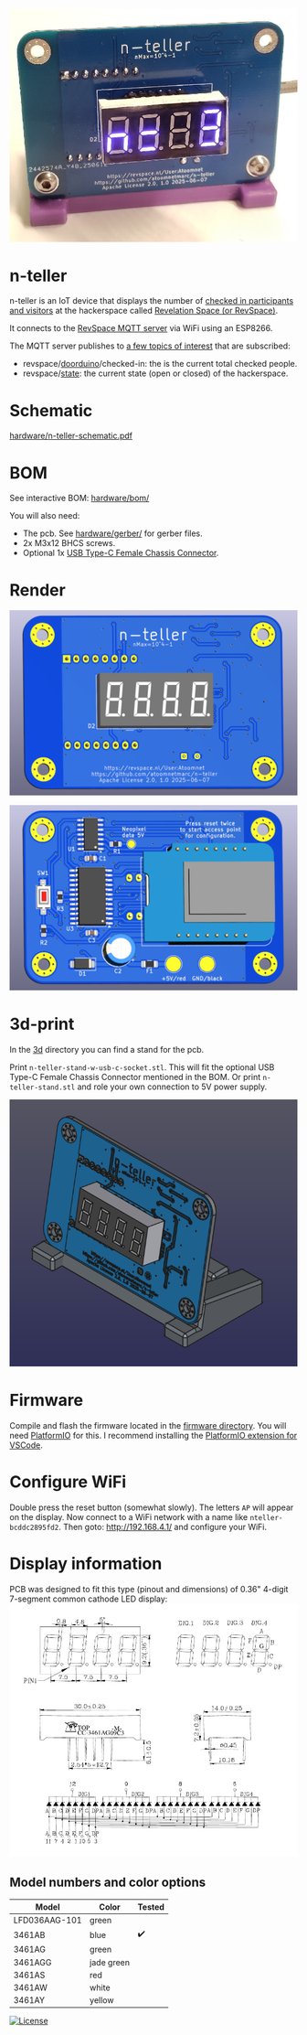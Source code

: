 ![](n-teller.jpg)

# n-teller

n-teller is an IoT device that displays the number of [checked in participants and visitors](https://revspace.nl/N) at the hackerspace called [Revelation Space (or RevSpace)](https://revspace.nl).

It connects to the [RevSpace MQTT server](https://revspace.nl/MQTT) via WiFi using an ESP8266.

The MQTT server publishes to [a few topics of interest](https://revspace.nl/MQTT#Topics) that are subscribed:

- revspace/[doorduino](https://revspace.nl/Doorduino3)/checked-in: the is the current total checked people.
- revspace/[state](https://revspace.nl/Spacestatus): the current state (open or closed) of the hackerspace.

# Schematic

[hardware/n-teller-schematic.pdf](hardware/n-teller-schematic.pdf)

# BOM

See interactive BOM: [hardware/bom/](hardware/bom/)

You will also need:

- The pcb. See [hardware/gerber/](hardware/gerber/) for gerber files.
- 2x M3x12 BHCS screws.
- Optional 1x [USB Type-C Female Chassis Connector](USB%20Type-C%20Female%20Chassis%20Connector.jpg).

# Render

![](pcb-front-render.png)

![](pcb-back-render.png)

# 3d-print

In the [3d](3d/) directory you can find a stand for the pcb.

Print `n-teller-stand-w-usb-c-socket.stl`. This will fit the optional USB Type-C Female Chassis Connector mentioned in the BOM. Or print `n-teller-stand.stl` and role your own connection to 5V power supply.

![](pcb-front-render-3d-printed-stand.png)

# Firmware

Compile and flash the firmware located in the [firmware directory](firmware/). You will need [PlatformIO](https://platformio.org/) for this. I recommend installing the [PlatformIO extension for VSCode](https://platformio.org/install/ide?install=vscode).

# Configure WiFi

Double press the reset button (somewhat slowly). The letters `AP` will appear on the display. Now connect to a WiFi network with a name like `nteller-bcddc2895fd2`. Then goto: http://192.168.4.1/ and configure your WiFi.

# Display information

PCB was designed to fit this type (pinout and dimensions) of 0.36" 4-digit 7-segment common cathode LED display:
![](3461A%20common%20cathode%200.36%20inch%204-digit%207-segment%20display%20drawing.png)

## Model numbers and color options

| Model         | Color      | Tested             |
| ------------- | ---------- | ------------------ |
| LFD036AAG-101 | green      |
| 3461AB        | blue       | :heavy_check_mark: |
| 3461AG        | green      |
| 3461AGG       | jade green |
| 3461AS        | red        |
| 3461AW        | white      |
| 3461AY        | yellow     |

[![License](https://img.shields.io/badge/License-Apache%202.0-blue.svg)](https://opensource.org/licenses/Apache-2.0)
